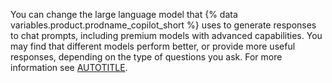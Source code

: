 You can change the large language model that {% data variables.product.prodname_copilot_short %} uses to generate responses to chat prompts, including premium models with advanced capabilities. You may find that different models perform better, or provide more useful responses, depending on the type of questions you ask. For more information see [AUTOTITLE](/copilot/using-github-copilot/ai-models/changing-the-ai-model-for-copilot-chat).
